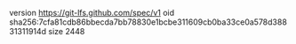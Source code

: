 version https://git-lfs.github.com/spec/v1
oid sha256:7cfa81cdb86bbecda7bb78830e1bcbe311609cb0ba33ce0a578d38831311914d
size 2448
